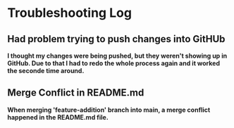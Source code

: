 # Troubleshooting Log

## Had problem trying to push changes into GitHUb
**I thought my changes were being pushed, but they weren't showing up in GitHub. Due to that I had to redo the whole process again and it worked the seconde time around.**


## Merge Conflict in README.md
**When merging 'feature-addition' branch into main, a merge conflict happened in the README.md file.**